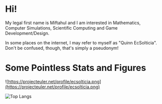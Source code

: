 # Hi! 
My legal first name is Miftahul and I am interested in Mathematics, Computer Simulations, Scientific Computing and Game Development/Design.

In some places on the internet, I may refer to myself as "Quinn EcSolticia". Don't be confused, though, that's simply a pseudonym!

# Some Pointless Stats and Figures

![https://projecteuler.net/profile/ecsolticia.png](https://projecteuler.net/profile/ecsolticia.png)

![Top Langs](https://github-readme-stats.vercel.app/api/top-langs/?username=ecsolticia&layout=compact)
